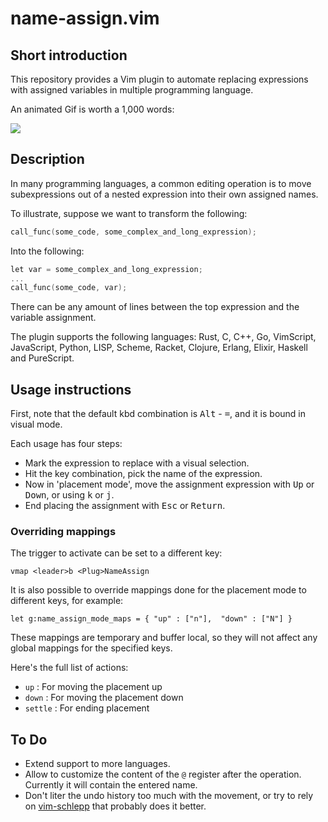 # name-assign.vim

## Short introduction

This repository provides a Vim plugin to automate replacing expressions with
assigned variables in multiple programming language.

An animated Gif is worth a 1,000 words:

<img src="doc/name-assign.gif">


## Description

In many programming languages, a common editing operation is to move subexpressions
out of a nested expression into their own assigned names.

To illustrate, suppose we want to transform the following:

```c
call_func(some_code, some_complex_and_long_expression);
```

Into the following:

```c
let var = some_complex_and_long_expression;
...
call_func(some_code, var);
```

There can be any amount of lines between the top expression and the variable
assignment.

The plugin supports the following languages: Rust, C, C++, Go, VimScript,
JavaScript, Python, LISP, Scheme, Racket, Clojure, Erlang, Elixir, Haskell and
PureScript.


## Usage instructions

First, note that the default kbd combination is <kbd>Alt</kbd> - <kbd>=</kbd>, and it is bound in visual mode.

Each usage has four steps:

* Mark the expression to replace with a visual selection.
* Hit the key combination, pick the name of the expression.
* Now in 'placement mode', move the assignment expression with <kbd>Up</kbd> or <kbd>Down</kbd>, or using <kbd>k</kbd> or <kbd>j</kbd>.
* End placing the assignment with <kbd>Esc</kbd> or <kbd>Return</kbd>.


### Overriding mappings

The trigger to activate can be set to a different key:

```viml
vmap <leader>b <Plug>NameAssign
```

It is also possible to override mappings done for the placement mode to
different keys, for example:

```viml
let g:name_assign_mode_maps = { "up" : ["n"],  "down" : ["N"] }
```

These mappings are temporary and buffer local, so they will not affect any
global mappings for the specified keys.

Here's the full list of actions:

* `up` : For moving the placement up
* `down` : For moving the placement down
* `settle` : For ending placement


## To Do

* Extend support to more languages.
* Allow to customize the content of the `@` register after the operation.
  Currently it will contain the entered name.
* Don't liter the undo history too much with the movement, or try to rely on
  [vim-schlepp](https://github.com/zirrostig/vim-schlepp) that probably does it
  better.
